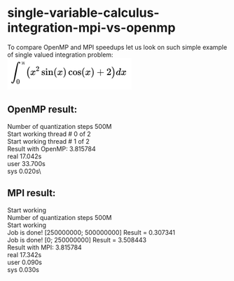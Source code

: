 # single-variable-calculus-integration-mpi-vs-openmp

To compare OpenMP and MPI speedups let us look on such simple example of single valued integration problem:
![alt text](img/eqn1.png)

OpenMP result:
----------
Number of quantization steps 500M\
Start working thread # 0 of 2\
Start working thread # 1 of 2\
Result with OpenMP: 3.815784\
real 17.042s\
user 33.700s\
sys 0.020s\

MPI result:
--------------
Start working\
Number of quantization steps 500M\
Start working\
Job is done! [250000000; 500000000] Result = 0.307341\
Job is done! [0; 250000000] Result = 3.508443\
Result with MPI: 3.815784\
real 17.342s\
user 0.090s\
sys 0.030s
